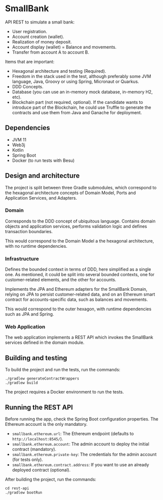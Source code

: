 # SmallBank

API REST to simulate a small bank:

  * User registration.
  * Account creation (wallet).
  * Realization of money deposit.
  * Account display (wallet) = Balance and movements.
  * Transfer from account A to account B.

Items that are important:

* Hexagonal architecture and testing (Required).
* Freedom in the stack used in the test, although preferably some JVM language,
  Java, Groovy or using Spring, Micronaut or Quarkus.
* DDD Concepts.
* Database (you can use an in-memory mock database, in-memory H2, etc).
* Blockchain part (not required, optional). If the candidate wants to introduce part of the Blockchain,
  he could use Truffle to generate the contracts and use them from Java and Ganache for deployment.

## Dependencies

* JVM 11
* Web3j
* Kotlin
* Spring Boot
* Docker (to run tests with Besu)

## Design and architecture

The project is split between three Gradle submodules, which correspond to the hexagonal architecture concepts
of Domain Model, Ports and Application Services, and Adapters.

### Domain

Corresponds to the DDD concept of ubiquitous language. Contains domain objects and application services,
performs validation logic and defines transaction boundaries.

This would correspond to the Domain Model a the hexagonal architecture, with no runtime dependencies.

### Infrastructure

Defines the bounded context in terms of DDD, here simplified as a single one. 
As mentioned, it could be split into several bounded contexts, one for customer-related elements,
and the other for accounts.

Implements the JPA and Ethereum adapters for the SmallBank Domain, relying on JPA to persist customer-related data,
and on an Ethereum smart contract for accounts-specific data, such as balances and movements.

This would correspond to the outer hexagon, with runtime dependencies such as JPA and Spring.

### Web Application

The web application implements a REST API which invokes the SmallBank services defined in the domain module.

## Building and testing

To build the project and run the tests, run the commands:

```
./gradlew generateContractWrappers 
./gradlew build 
```

The project requires a Docker environment to run the tests.

## Running the REST API

Before running the app, check the Spring Boot configuration properties.
The Ethereum account is the only mandatory.

* `smallbank.ethereum.url`: The Ethereum endpoint (defaults to `http://localhost:8545/`).
* `smallbank.ethereum.account`: The admin account to deploy the initial contract (mandatory).
* `smallbank.ethereum.private-key`: The credentials for the admin account (for tests only).
* `smallbank.ethereum.contract.address`: If you want to use an already deployed contract (optional).

After building the project, run the commands:

```
cd rest-api
./gradlew bootRun 
```
